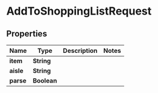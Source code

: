 

# AddToShoppingListRequest



## Properties

| Name | Type | Description | Notes |
|------------ | ------------- | ------------- | -------------|
|**item** | **String** |  |  |
|**aisle** | **String** |  |  |
|**parse** | **Boolean** |  |  |




